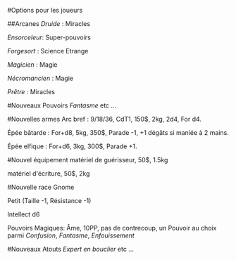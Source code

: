 #Options pour les joueurs

##Arcanes
*Druide* : Miracles

*Ensorceleur*: Super-pouvoirs

*Forgesort* : Science Etrange

*Magicien* : Magie

*Nécromancien* : Magie

*Prêtre* : Miracles

#Nouveaux Pouvoirs
_Fantasme_ etc ...

#Nouvelles armes
Arc bref : 9/18/36, CdT1, 150$, 2kg, 2d4, For d4.

Épée bâtarde : For+d8, 5kg, 350$, Parade -1, +1 dégâts si maniée à 2 mains.

Épée elfique : For+d6, 3kg, 300$, Parade +1.

#Nouvel équipement
matériel de guérisseur, 50$, 1.5kg

matériel d'écriture, 50$, 2kg

#Nouvelle race
Gnome

Petit (Taille -1, Résistance -1)

Intellect d6 

Pouvoirs Magiques: Âme, 10PP, pas de contrecoup, un Pouvoir au choix parmi _Confusion_, _Fantasme_, _Enfouissement_

#Nouveaux Atouts
*Expert en bouclier*
etc ...
